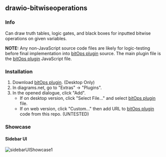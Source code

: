 ## drawio-bitwiseoperations

### Info

Can draw truth tables, logic gates, and black boxes for inputted bitwise operations on given variables.

__NOTE:__ Any non-JavaScript source code files are likely for logic-testing before final implementation into [bitOps plugin](bitops.js) source. The main plugin file is the [bitOps plugin](bitops.js) JavaScript file.

### Installation

1. Download [bitOps plugin](bitops.js). (Desktop Only)
2. In diagrams.net, go to "Extras" -> "Plugins".
3. In the opened dialogue, click "Add".
   - If on desktop version, click "Select File..." and select [bitOps plugin](bitops.js) file.
   - If on web version, click "Custom..." then add URL to [bitOps plugin](bitops.js) code from this repo. (UNTESTED)

### Showcase

#### Sidebar UI
![sidebarUIShowcase1](https://i.imgur.com/4PNiRJ3.png)